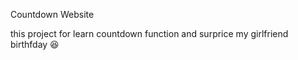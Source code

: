 Countdown Website

this project for learn countdown function and surprice my girlfriend birthfday 😆
